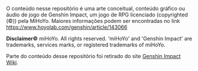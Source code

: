 
O conteúdo nesse repositório é uma arte conceitual, conteúdo gráfico ou áudio de jogo de Genshin Impact, um jogo de RPG licenciado (copyrighted (©)) pela MiHoYo. Maiores informações podem ser encontradas no link https://www.hoyolab.com/genshin/article/143066

**Disclaimer©** miHoYo. All rights reserved. 'miHoYo' and 'Genshin Impact' are trademarks, services marks, or registered trademarks of miHoYo.

Parte do conteúdo desse repositório foi retirado do site [Genshin Impact Wiki](https://genshin-impact.fandom.com/wiki/Genshin_Impact_Wiki).
